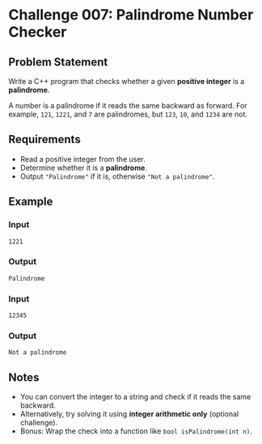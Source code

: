 # Challenge 007: Palindrome Number Checker

## Problem Statement

Write a C++ program that checks whether a given **positive integer** is a **palindrome**.

A number is a palindrome if it reads the same backward as forward. For example, `121`, `1221`, and `7` are palindromes, but `123`, `10`, and `1234` are not.

## Requirements

- Read a positive integer from the user.
- Determine whether it is a **palindrome**.
- Output `"Palindrome"` if it is, otherwise `"Not a palindrome"`.

## Example

### Input
```
1221
```

### Output
```
Palindrome
```

### Input
```
12345
```

### Output
```
Not a palindrome
```

## Notes

- You can convert the integer to a string and check if it reads the same backward.
- Alternatively, try solving it using **integer arithmetic only** (optional challenge).
- Bonus: Wrap the check into a function like `bool isPalindrome(int n)`.
